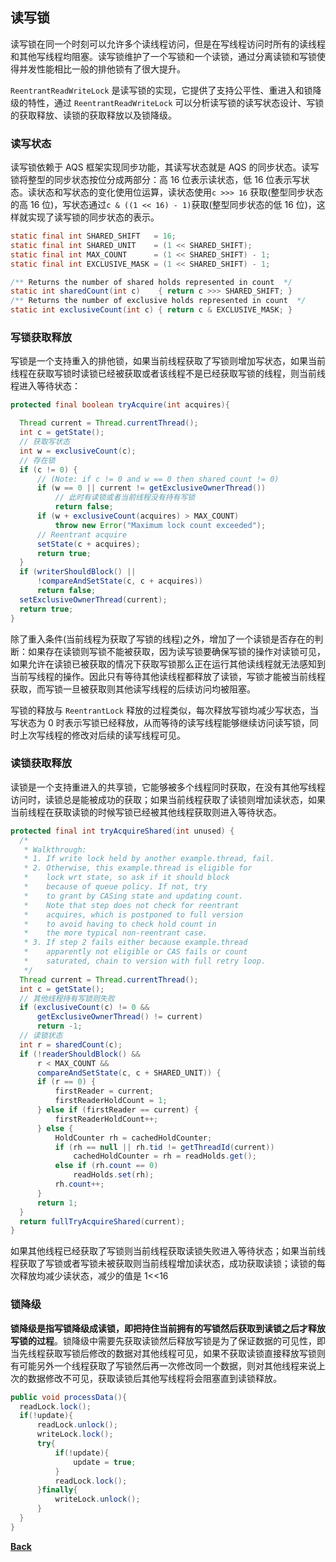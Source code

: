 ## 读写锁

读写锁在同一个时刻可以允许多个读线程访问，但是在写线程访问时所有的读线程和其他写线程均阻塞。读写锁维护了一个写锁和一个读锁，通过分离读锁和写锁使得并发性能相比一般的排他锁有了很大提升。

```ReentrantReadWriteLock``` 是读写锁的实现，它提供了支持公平性、重进入和锁降级的特性，通过 ```ReentrantReadWriteLock``` 可以分析读写锁的读写状态设计、写锁的获取释放、读锁的获取释放以及锁降级。

### 读写状态

读写锁依赖于 AQS 框架实现同步功能，其读写状态就是 AQS 的同步状态。读写锁将整型的同步状态按位分成两部分：高 16 位表示读状态，低 16 位表示写状态。读状态和写状态的变化使用位运算，读状态使用```c >>> 16``` 获取(整型同步状态的高 16 位)，写状态通过```c & ((1 << 16) - 1)```获取(整型同步状态的低 16 位)，这样就实现了读写锁的同步状态的表示。

```java
static final int SHARED_SHIFT   = 16;
static final int SHARED_UNIT    = (1 << SHARED_SHIFT);
static final int MAX_COUNT      = (1 << SHARED_SHIFT) - 1;
static final int EXCLUSIVE_MASK = (1 << SHARED_SHIFT) - 1;

/** Returns the number of shared holds represented in count  */
static int sharedCount(int c)    { return c >>> SHARED_SHIFT; }
/** Returns the number of exclusive holds represented in count  */
static int exclusiveCount(int c) { return c & EXCLUSIVE_MASK; }
```

### 写锁获取释放

写锁是一个支持重入的排他锁，如果当前线程获取了写锁则增加写状态，如果当前线程在获取写锁时读锁已经被获取或者该线程不是已经获取写锁的线程，则当前线程进入等待状态：
```java
protected final boolean tryAcquire(int acquires){

  Thread current = Thread.currentThread();
  int c = getState();
  // 获取写状态
  int w = exclusiveCount(c);
  // 存在锁
  if (c != 0) {
	  // (Note: if c != 0 and w == 0 then shared count != 0)
	  if (w == 0 || current != getExclusiveOwnerThread())
          // 此时有读锁或者当前线程没有持有写锁
		  return false;
	  if (w + exclusiveCount(acquires) > MAX_COUNT)
		  throw new Error("Maximum lock count exceeded");
	  // Reentrant acquire
	  setState(c + acquires);
	  return true;
  }
  if (writerShouldBlock() ||
	  !compareAndSetState(c, c + acquires))
	  return false;
  setExclusiveOwnerThread(current);
  return true;
}
```
除了重入条件(当前线程为获取了写锁的线程)之外，增加了一个读锁是否存在的判断：如果存在读锁则写锁不能被获取，因为读写锁要确保写锁的操作对读锁可见，如果允许在读锁已被获取的情况下获取写锁那么正在运行其他读线程就无法感知到当前写线程的操作。因此只有等待其他读线程都释放了读锁，写锁才能被当前线程获取，而写锁一旦被获取则其他读写线程的后续访问均被阻塞。

写锁的释放与 `ReentrantLock` 释放的过程类似，每次释放写锁均减少写状态，当写状态为 0 时表示写锁已经释放，从而等待的读写线程能够继续访问读写锁，同时上次写线程的修改对后续的读写线程可见。
### 读锁获取释放
读锁是一个支持重进入的共享锁，它能够被多个线程同时获取，在没有其他写线程访问时，读锁总是能被成功的获取；如果当前线程获取了读锁则增加读状态，如果当前线程在获取读锁的时候写锁已经被其他线程获取则进入等待状态。
```java
protected final int tryAcquireShared(int unused) {
  /*
   * Walkthrough:
   * 1. If write lock held by another example.thread, fail.
   * 2. Otherwise, this example.thread is eligible for
   *    lock wrt state, so ask if it should block
   *    because of queue policy. If not, try
   *    to grant by CASing state and updating count.
   *    Note that step does not check for reentrant
   *    acquires, which is postponed to full version
   *    to avoid having to check hold count in
   *    the more typical non-reentrant case.
   * 3. If step 2 fails either because example.thread
   *    apparently not eligible or CAS fails or count
   *    saturated, chain to version with full retry loop.
   */
  Thread current = Thread.currentThread();
  int c = getState();
  // 其他线程持有写锁则失败
  if (exclusiveCount(c) != 0 &&
	  getExclusiveOwnerThread() != current)
	  return -1;
  // 读锁状态
  int r = sharedCount(c);
  if (!readerShouldBlock() &&
	  r < MAX_COUNT &&
	  compareAndSetState(c, c + SHARED_UNIT)) {
	  if (r == 0) {
		  firstReader = current;
		  firstReaderHoldCount = 1;
	  } else if (firstReader == current) {
		  firstReaderHoldCount++;
	  } else {
		  HoldCounter rh = cachedHoldCounter;
		  if (rh == null || rh.tid != getThreadId(current))
			  cachedHoldCounter = rh = readHolds.get();
		  else if (rh.count == 0)
			  readHolds.set(rh);
		  rh.count++;
	  }
	  return 1;
  }
  return fullTryAcquireShared(current);
}
```
如果其他线程已经获取了写锁则当前线程获取读锁失败进入等待状态；如果当前线程获取了写锁或者写锁未被获取则当前线程增加读状态，成功获取读锁；读锁的每次释放均减少读状态，减少的值是 1<<16
### 锁降级
**锁降级是指写锁降级成读锁，即把持住当前拥有的写锁然后获取到读锁之后才释放写锁的过程**。锁降级中需要先获取读锁然后释放写锁是为了保证数据的可见性，即当先线程获取写锁后修改的数据对其他线程可见，如果不获取读锁直接释放写锁则有可能另外一个线程获取了写锁然后再一次修改同一个数据，则对其他线程来说上次的数据修改不可见，获取读锁后其他写线程将会阻塞直到读锁释放。
```java
public void processData(){
  readLock.lock();
  if(!update){
	  readLock.unlock();
	  writeLock.lock();
	  try{
		  if(!update){
			  update = true;
		  }
		  readLock.lock();
	  }finally{
		  writeLock.unlock();
	  }
  }
}
```

**[Back](../../)**